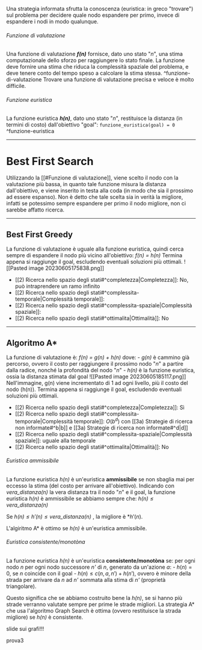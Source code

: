 Una strategia informata sfrutta la conoscenza (euristica: in greco "trovare") sul problema per decidere quale nodo espandere per primo, invece di espandere i nodi in modo qualunque.
###### Funzione di valutazione
Una funzione di valutazione ***f(n)*** fornisce, dato uno stato "*n*", una stima computazionale dello sforzo per raggiungere lo stato finale. La funzione deve fornire una stima che riduca la complessità spaziale del problema, e deve tenere conto del tempo speso a calcolare la stima stessa. ^funzione-di-valutazione
Trovare una funzione di valutazione precisa e veloce è molto difficile.
###### Funzione euristica
La funzione euristica ***h(n)***, dato uno stato "*n*", restituisce la distanza (in termini di costo) dall'obiettivo "goal": `funzione_euristica(goal) = 0` ^funzione-euristica

---
# Best First Search
Utilizzando la [[#Funzione di valutazione]], viene scelto il nodo con la valutazione più bassa, in quanto tale funzione misura la distanza dall'obiettivo, e viene inserito in testa alla coda (in modo che sia il prossimo ad essere espanso).
Non è detto che tale scelta sia in verità la migliore, infatti se potessimo sempre espandere per primo il nodo migliore, non ci sarebbe affatto ricerca.

---
## Best First Greedy
La funzione di valutazione è uguale alla funzione euristica, quindi cerca sempre di espandere il nodo più vicino all'obiettivo: 
	*f(n) = h(n)*
Termina appena si raggiunge il goal, escludendo eventuali soluzioni più ottimali.
![[Pasted image 20230605175838.png]]
- [[2) Ricerca nello spazio degli stati#^completezza|Completezza]]: No, può intraprendere un ramo infinito
- [[2) Ricerca nello spazio degli stati#^complessita-temporale|Complessità temporale]]:
- [[2) Ricerca nello spazio degli stati#^complessita-spaziale|Complessità spaziale]]:
- [[2) Ricerca nello spazio degli stati#^ottimalita|Ottimalità]]: No

---
## Algoritmo A*
La funzione di valutazione è: 
	*f(n) = g(n) + h(n)*
	dove:
	- *g(n)* è cammino già percorso, ovvero il costo per raggiungere il prossimo nodo "*n*" a partire dalla radice, nonché la profondità del nodo "*n*"
	- *h(n)* è la funzione euristica, ossia la distanza stimata dal goal
![[Pasted image 20230605185117.png]]
Nell'immagine, g(n) viene incrementato di 1 ad ogni livello, più il costo del nodo (h(n)).
Termina appena si raggiunge il goal, escludendo eventuali soluzioni più ottimali.

- [[2) Ricerca nello spazio degli stati#^completezza|Completezza]]: Sì
- [[2) Ricerca nello spazio degli stati#^complessita-temporale|Complessità temporale]]: $O(b^d)$ con [[3a) Strategie di ricerca non informate#^b|b]] e [[3a) Strategie di ricerca non informate#^d|d]]
- [[2) Ricerca nello spazio degli stati#^complessita-spaziale|Complessità spaziale]]: uguale alla temporale
- [[2) Ricerca nello spazio degli stati#^ottimalita|Ottimalità]]: No

###### Euristica ammissibile
La funzione euristica *h(n)* è un'euristica **ammissibile** se non sbaglia mai per eccesso la stima (del costo per arrivare all'obiettivo).
Indicando con *vera_distanza(n)* la vera distanza tra il nodo "*n*" e il goal, la funzione euristica *h(n)* è ammissibile se abbiamo sempre che:
	*$h(n) \le vera\_distanza(n)$*

Se  *$h(n) \le h'(n) \le vera\_distanza(n)$*  , la migliore è *$h'(n)$.

L'algiritmo A* è ottimo se *h(n)* è un'euristica ammissibile.

###### Euristica consistente/monotòna
La funzione euristica *h(n)* è un'euristica **consistente/monotòna** se:
	per ogni nodo *n*
	per ogni nodo successore *n'* di *n*, generato da un'azione *a*:
	- $h(n) = 0$, se *n* coincide con il goal
	- $h(n) ≤ c(n, a, n') + h(n')$, ovvero è minore della strada per arrivare da *n* ad *n'* sommata alla stima di *n'* (proprietà triangolare).

Questo significa che se abbiamo costruito bene la *h(n)*, se si hanno più strade verranno valutate sempre per prime le strade migliori.
La strategia A* che usa l'algoritmo Graph Search è ottima (ovvero restituisce la strada migliore) se *h(n)* è consistente.

slide sui grafi!!!

prova3